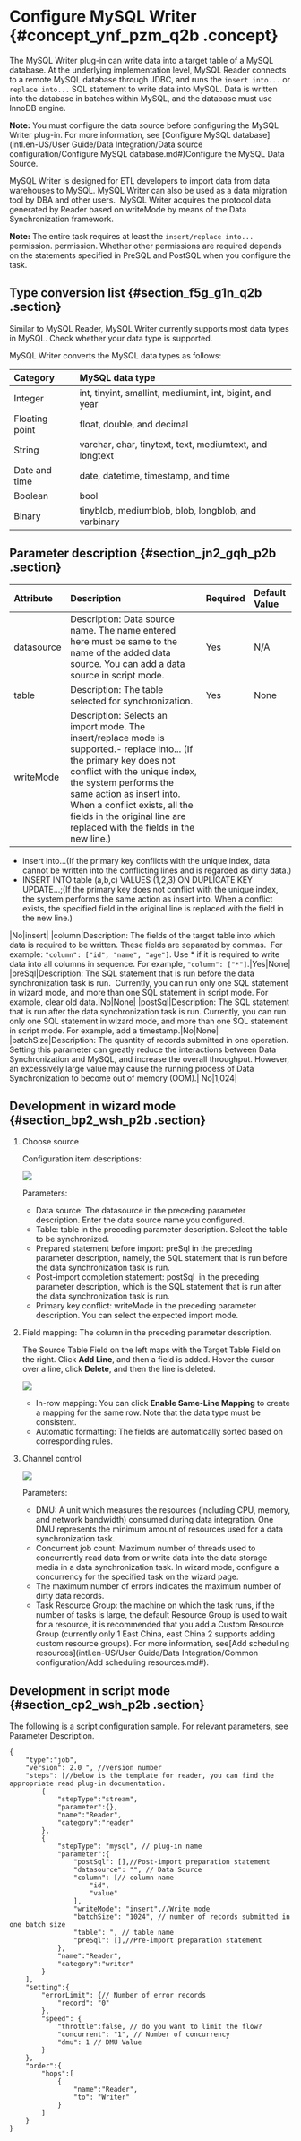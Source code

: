 # Configure MySQL Writer {#concept_ynf_pzm_q2b .concept}

The MySQL Writer plug-in can write data into a target table of a MySQL database. At the underlying implementation level, MySQL Reader connects to a remote MySQL database through JDBC, and runs the `insert into...` or `replace into...` SQL statement to write data into MySQL. Data is written into the database in batches within MySQL, and the database must use InnoDB engine. 

**Note:** You must configure the data source before configuring the MySQL Writer plug-in. For more information, see [Configure MySQL database](intl.en-US/User Guide/Data Integration/Data source configuration/Configure MySQL database.md#)Configure the MySQL Data Source.

MySQL Writer is designed for ETL developers to import data from data warehouses to MySQL. MySQL Writer can also be used as a data migration tool by DBA and other users.  MySQL Writer acquires the protocol data generated by Reader based on writeMode by means of the Data Synchronization framework.

**Note:** The entire task requires at least the `insert/replace into...` permission. permission. Whether other permissions are required depends on the statements specified in PreSQL and PostSQL when you configure the task.

## Type conversion list {#section_f5g_g1n_q2b .section}

Similar to MySQL Reader, MySQL Writer currently supports most data types in MySQL. Check whether your data type is supported.

MySQL Writer converts the MySQL data types as follows:

|Category|MySQL data type|
|:-------|:--------------|
|Integer|int, tinyint, smallint, mediumint, int, bigint, and year|
|Floating point|float, double, and decimal|
|String|varchar, char, tinytext, text, mediumtext, and longtext|
|Date and time|date, datetime, timestamp, and time|
|Boolean|bool|
|Binary|tinyblob, mediumblob, blob, longblob, and varbinary|

## Parameter description​ {#section_jn2_gqh_p2b .section}

|Attribute|Description|Required|Default Value|
|:--------|:----------|:-------|:------------|
|datasource|Description: Data source name. The name entered here must be same to the name of the added data source. You can add a data source in script mode.|Yes|N/A|
|table|Description: The table selected for synchronization.|Yes|None|
|writeMode|Description: Selects an import mode. The insert/replace mode is supported.-   replace into... \(If the primary key does not conflict with the unique index, the system performs the same action as insert into. When a conflict exists, all the fields in the original line are replaced with the fields in the new line.\)
-   insert into...\(If the primary key conflicts with the unique index, data cannot be written into the conflicting lines and is regarded as dirty data.\)
-   INSERT INTO table \(a,b,c\) VALUES \(1,2,3\) ON DUPLICATE KEY UPDATE…;\(If the primary key does not conflict with the unique index, the system performs the same action as insert into. When a conflict exists, the specified field in the original line is replaced with the field in the new line.\)

|No|insert|
|column|Description: The fields of the target table into which data is required to be written. These fields are separated by commas.  For example: `"column": ["id", "name", "age"]`. Use \* if it is required to write data into all columns in sequence. For example, `"column": ["*"]`.|Yes|None|
|preSql|Description: The SQL statement that is run before the data synchronization task is run.  Currently, you can run only one SQL statement in wizard mode, and more than one SQL statement in script mode. For example, clear old data.|No|None|
|postSql|Description: The SQL statement that is run after the data synchronization task is run. Currently, you can run only one SQL statement in wizard mode, and more than one SQL statement in script mode. For example, add a timestamp.|No|None|
|batchSize|Description: The quantity of records submitted in one operation. Setting this parameter can greatly reduce the interactions between Data Synchronization and MySQL, and increase the overall throughput. However, an excessively large value may cause the running process of Data Synchronization to become out of memory \(OOM\).| No|1,024|

## Development in wizard mode {#section_bp2_wsh_p2b .section}

1.  Choose source

    Configuration item descriptions:

    ![](http://static-aliyun-doc.oss-cn-hangzhou.aliyuncs.com/assets/img/16250/15367226478183_en-US.png)

    Parameters:

    -   Data source: The datasource in the preceding parameter description. Enter the data source name you configured.
    -   Table: table in the preceding parameter description. Select the table to be synchronized.
    -   Prepared statement before import: preSql in the preceding parameter description, namely, the SQL statement that is run before the data synchronization task is run.
    -   Post-import completion statement: postSql  in the preceding parameter description, which is the SQL statement that is run after the data synchronization task is run.
    -   Primary key conflict: writeMode in the preceding parameter description. You can select the expected import mode.
2.  Field mapping: The column in the preceding parameter description.

    The Source Table Field on the left maps with the Target Table Field on the right. Click **Add Line**, and then a field is added. Hover the cursor over a line, click **Delete**, and then the line is deleted.

    ![](http://static-aliyun-doc.oss-cn-hangzhou.aliyuncs.com/assets/img/16250/15367226478193_en-US.png)

    -   In-row mapping: You can click **Enable Same-Line Mapping** to create a mapping for the same row. Note that the data type must be consistent.
    -   Automatic formatting: The fields are automatically sorted based on corresponding rules.
3.  Channel control

    ![](http://static-aliyun-doc.oss-cn-hangzhou.aliyuncs.com/assets/img/16221/15367226477675_en-US.png)

    Parameters:

    -   DMU: A unit which measures the resources \(including CPU, memory, and network bandwidth\) consumed during data integration. One DMU represents the minimum amount of resources used for a data synchronization task.
    -   Concurrent job count: Maximum number of threads used to concurrently read data from or write data into the data storage media in a data synchronization task. In wizard mode, configure a concurrency for the specified task on the wizard page.
    -   The maximum number of errors indicates the maximum number of dirty data records.
    -   Task Resource Group: the machine on which the task runs, if the number of tasks is large, the default Resource Group is used to wait for a resource, it is recommended that you add a Custom Resource Group \(currently only 1 East China, east China 2 supports adding custom resource groups\). For more information, see[Add scheduling resources](intl.en-US/User Guide/Data Integration/Common configuration/Add scheduling resources.md#).

## Development in script mode {#section_cp2_wsh_p2b .section}

The following is a script configuration sample. For relevant parameters, see Parameter Description.

```
{
    "type":"job",
    "version": 2.0 ", //version number
    "steps": [//below is the template for reader, you can find the appropriate read plug-in documentation.
        {
            "stepType":"stream",
            "parameter":{},
            "name":"Reader",
            "category":"reader"
        },
        {
            "stepType": "mysql", // plug-in name
            "parameter":{
                "postSql": [],//Post-import preparation statement
                "datasource": "", // Data Source
                "column": [// column name
                    "id",
                    "value"
                ],
                "writeMode": "insert",//Write mode
                "batchSize": "1024", // number of records submitted in one batch size
                "table": ", // table name
                "preSql": [],//Pre-import preparation statement
            },
            "name":"Reader",
            "category":"writer"
        }
    ],
    "setting":{
        "errorLimit": {// Number of error records
            "record": "0"
        },
        "speed": {
            "throttle":false, // do you want to limit the flow?
            "concurrent": "1", // Number of concurrency
            "dmu": 1 // DMU Value
        }
    },
    "order":{
        "hops":[
            {
                "name":"Reader",
                "to": "Writer"
            }
        ]
    }
}
```

